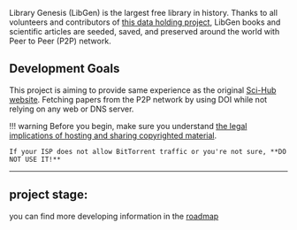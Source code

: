 Library Genesis (LibGen) is the largest free library in history. Thanks to all volunteers and contributors of [this data holding project](https://www.reddit.com/r/libgen/comments/eo0y2c/library_genesis_project_update_25_million_books/), LibGen books and scientific articles are seeded, saved, and preserved around the world with Peer to Peer (P2P) network.

## Development Goals

This project is aiming to provide same experience as the original [Sci-Hub website](https://sci-hub.st/). Fetching papers from the P2P network by using DOI while not relying on any web or DNS server.

<!-- prettier-ignore -->
!!! warning
    Before you begin, make sure you understand [the legal implications of hosting and sharing copyrighted material](https://www.nolo.com/legal-encyclopedia/what-to-do-if-your-named-bit-torrent-lawsuit.html).

    If your ISP does not allow BitTorrent traffic or you're not sure, **DO NOT USE IT!**

---

## project stage:

you can find more developing information in the [roadmap](https://github.com/sci-hub-p2p/sci-hub-p2p/issues/2)
